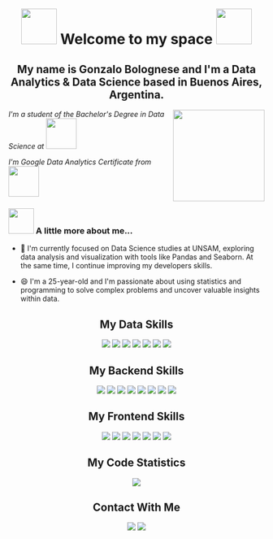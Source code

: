 <h1 align="center"><img src="https://static.wixstatic.com/media/17ac83_810739dfef3941449effd1751ba1c080~mv2.gif" width="70"> Welcome to my space <img src="https://static.wixstatic.com/media/17ac83_810739dfef3941449effd1751ba1c080~mv2.gif" width="70"></h1>
<h2 align="center">My name is Gonzalo Bolognese and I'm a Data Analytics & Data Science based in Buenos Aires, Argentina.</h2>
<img align='right' src="https://miro.medium.com/v2/resize:fit:1400/0*JReDjt8autJLJVzq.gif" width="180">
<p><em>I'm a student of the Bachelor's Degree in Data Science at <a href="https://unsam.edu.ar/escuelas/ecyt/661/ciencia/ciencia-de-datos"><img src="https://i.ibb.co/8cP9ygY/logo-UNSAM.png" width="60"></a></em></p>
<p><em>I'm Google Data Analytics Certificate from <a href="https://grow.google/certificates/data-analytics/" ><img src="https://pngimg.com/uploads/google/google_PNG19644.png" width="60" ></a>
</em></p>


### <img src="https://media.giphy.com/media/D4wj7Ffx9fsEAy7B0h/giphy.gif" width="50"> A little more about me...  

* 🌱 I'm currently focused on Data Science studies at UNSAM, exploring data analysis and visualization with tools like Pandas and Seaborn. At the same time, I continue improving my developers skills.

* 😄 I'm a 25-year-old and I'm passionate about using statistics and programming to solve complex problems and uncover valuable insights within data.

<h2 align="center"> My Data Skills </h2>

<div align="center">
  <img src="https://img.shields.io/badge/Python-3776AB?style=for-the-badge&logo=python&logoColor=white" />
  <img src="https://img.shields.io/badge/Pandas-150458?style=for-the-badge&logo=pandas&logoColor=white" />
  <img src="https://img.shields.io/badge/Seaborn-0095A1?style=for-the-badge" />
  <img src="https://custom-icon-badges.demolab.com/badge/Matplotlib-71D291?logo=matplotlib&logoColor=fff&style=for-the-badge" />
  <img src="https://img.shields.io/badge/Numpy-013243?style=for-the-badge&logo=numpy&logoColor=white" />
  <img src="https://custom-icon-badges.demolab.com/badge/Tableau-0176D3?logo=tableau&logoColor=fff&style=for-the-badge" />
  <img src="https://img.shields.io/badge/R-276DC3?style=for-the-badge&logo=r&logoColor=white" />
</div>

<h2 align="center"> My Backend Skills </h2>  
<div align="center" >
  <img src="https://img.shields.io/badge/Java-ED8B00?style=for-the-badge&logo=openjdk&logoColor=white" />
  <img src="https://img.shields.io/badge/Spring-6DB33F?style=for-the-badge&logo=spring&logoColor=white" />
  <img src="https://img.shields.io/badge/Hibernate-59666C?style=for-the-badge&logo=Hibernate&logoColor=white" />
  <img src="https://img.shields.io/badge/node.js-6DA55F?style=for-the-badge&logo=node.js&logoColor=white)" />
  <img src="https://img.shields.io/badge/Express.js-404D59?style=for-the-badge" />
  <img src="https://img.shields.io/badge/sequelize-323330?style=for-the-badge&logo=sequelize&logoColor=blue" />
  <img src="https://img.shields.io/badge/mysql-%2300f.svg?style=for-the-badge&logo=mysql&logoColor=white)" /> 
  <img src="https://img.shields.io/badge/postgres-%23316192.svg?style=for-the-badge&logo=postgresql&logoColor=white)" /> 
</div>

<h2 align="center"> My Frontend Skills </h2>
<div align="center" >
  <img src="https://img.shields.io/badge/html5-%23E34F26.svg?style=for-the-badge&logo=html5&logoColor=white)"/> 
  <img src="https://img.shields.io/badge/css3-%231572B6.svg?style=for-the-badge&logo=css3&logoColor=white)"/>  
  <img src="https://img.shields.io/badge/javascript-%23323330.svg?style=for-the-badge&logo=javascript&logoColor=%23F7DF1E)"/> 
  <img src="https://img.shields.io/badge/react-%2320232a.svg?style=for-the-badge&logo=react&logoColor=%2361DAFBReact)"/>
  <img src="https://img.shields.io/badge/Redux-593D88?style=for-the-badge&logo=redux&logoColor=white" />
  <img src="https://img.shields.io/badge/typescript-%23007ACC.svg?style=for-the-badge&logo=typescript&logoColor=white)"/>
  <img src="https://img.shields.io/badge/php-%23777BB4.svg?style=for-the-badge&logo=php&logoColor=white)"/>
</div>
  
<h2 align="center"> My Code Statistics </h2>
<div align="center">
<img src="https://github-readme-stats.vercel.app/api/top-langs/?username=GonzaBolognese&layout=compact" />
 </div>
  
  <h2 align="center"> Contact With Me </h2>
  <div align="center">
 <a href="https://www.linkedin.com/in/gonzalo-bolognese/" target="_blank"><img src="https://img.shields.io/badge/linkedin-%230077B5.svg?style=for-the-badge&logo=linkedin&logoColor=white"/></a>
 <a href="https://github.com/GonzaBolognese" target="_blank"><img src="https://img.shields.io/badge/github-%23121011.svg?style=for-the-badge&logo=github&logoColor=white"/></a>
  </div>
